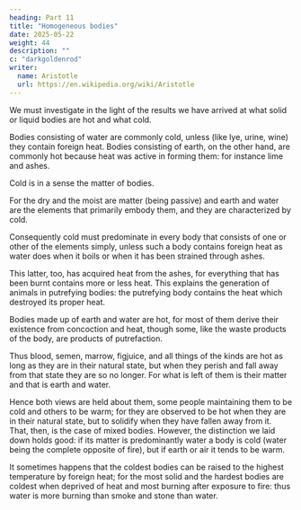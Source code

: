 ```yaml
---
heading: Part 11
title: "Homogeneous bodies"
date: 2025-05-22
weight: 44
description: ""
c: "darkgoldenrod"
writer:
  name: Aristotle 
  url: https://en.wikipedia.org/wiki/Aristotle
---
```




We must investigate in the light of the results we have arrived at what solid or liquid bodies are hot and what cold. 

Bodies consisting of water are commonly cold, unless (like lye, urine, wine) they contain foreign heat. Bodies consisting of earth, on the other hand, are commonly hot because heat was active in forming them: for instance lime and ashes.

Cold is in a sense the matter of bodies. 

For the dry and the moist are matter (being passive) and earth and water are the elements that primarily embody them, and they are characterized by cold. 

Consequently cold must predominate in every body that consists of one or other of the elements simply, unless such a body contains foreign heat as water does when it boils or when it has been strained through ashes. 

This latter, too, has acquired heat from the ashes, for everything that has been burnt contains more or less heat. This explains the generation of animals in putrefying bodies: the putrefying body contains the heat which destroyed its proper heat.

Bodies made up of earth and water are hot, for most of them derive their existence from concoction and heat, though some, like the waste products of the body, are products of putrefaction. 

Thus blood, semen, marrow, figjuice, and all things of the kinds are hot as long as they are in their natural state, but when they perish and fall away from that state they are so no longer. For what is left of them is their matter and that is earth and water. 

Hence both views are held about them, some people maintaining them to be cold and others to be warm; for they are observed to be hot when they are in their natural state, but to solidify when they have fallen away from it. That, then, is the case of mixed bodies. However, the distinction we laid down holds good: if its matter is predominantly water a body is cold (water being the complete opposite of fire), but if earth or air it tends to be warm.

It sometimes happens that the coldest bodies can be raised to the highest temperature by foreign heat; for the most solid and the hardest bodies are coldest when deprived of heat and most burning after exposure to fire: thus water is more burning than smoke and stone than water.

